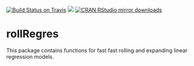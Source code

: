 [![Build Status on Travis](https://travis-ci.org/boennecd/rollRegres.svg?branch=master,osx)](https://travis-ci.org/boennecd/rollRegres) 
[![](https://www.r-pkg.org/badges/version/rollRegres)](https://www.r-pkg.org/badges/version/rollRegres)
[![CRAN RStudio mirror downloads](http://cranlogs.r-pkg.org/badges/rollRegres)](http://cran.rstudio.com/web/packages/rollRegres/index.html)

# rollRegres
This package contains functions for fast fast rolling and expanding linear regression 
models.
